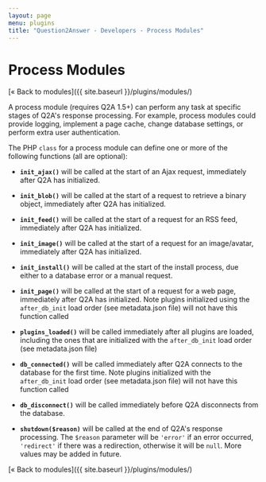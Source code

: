 ```yaml
---
layout: page
menu: plugins
title: "Question2Answer - Developers - Process Modules"
---
```


# Process Modules

[« Back to modules]({{ site.baseurl }}/plugins/modules/)

A process module (requires Q2A 1.5+) can perform any task at specific stages of Q2A's response processing. For example, process modules could provide logging, implement a page cache, change database settings, or perform extra user authentication.

The PHP `class` for a process module can define one or more of the following functions (all are optional):

- **`init_ajax()`** will be called at the start of an Ajax request, immediately after Q2A has initialized.

- **`init_blob()`** will be called at the start of a request to retrieve a binary object, immediately after Q2A has initialized.

- **`init_feed()`** will be called at the start of a request for an RSS feed, immediately after Q2A has initialized.

- **`init_image()`** will be called at the start of a request for an image/avatar, immediately after Q2A has initialized.

- **`init_install()`** will be called at the start of the install process, due either to a database error or a manual request.

- **`init_page()`** will be called at the start of a request for a web page, immediately after Q2A has initialized. Note plugins initialized using the `after_db_init` load order (see metadata.json file) will not have this function called

- **`plugins_loaded()`** will be called immediately after all plugins are loaded, including the ones that are initialized with the `after_db_init` load order (see metadata.json file)

- **`db_connected()`** will be called immediately after Q2A connects to the database for the first time. Note plugins initialized with the `after_db_init` load order (see metadata.json file) will not have this function called

- **`db_disconnect()`** will be called immediately before Q2A disconnects from the database.

- **`shutdown($reason)`** will be called at the end of Q2A's response processing. The `$reason` parameter will be `'error'` if an error occurred, `'redirect'` if there was a redirection, otherwise it will be `null`. More values may be added in future.

[« Back to modules]({{ site.baseurl }}/plugins/modules/)
